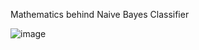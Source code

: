 Mathematics behind Naive Bayes Classifier

![image](https://user-images.githubusercontent.com/77950550/209521340-24ba7fb0-ab19-4d44-9c86-82ebfdf9042d.png)
